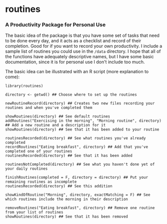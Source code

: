 # routines
### A Productivity Package for Personal Use

The basic idea of the package is that you have some set of tasks that need to be done every day, and it acts as a checklist and record of their completion.  Good for if you want to record your own productivity.  I include a sample list of routines you could use in the `/data` directory.  I hope that all of the functions have adequately descriptive names, but I have some basic documentation, since it is for personal use I don't include too much.

The basic idea can be illustrated with an R script (more explanation to come):

```
library(routines)

directory <- getwd() ## Choose where to set up the routines
 
newRoutineRecord(directory) ## Creates two new files recording your routines and when you've completed them

showRoutines(directory) ## See default routines
addRoutines("Exercising in the morning", "Morning routine", directory) ## Add a new routine and a description for it
showRoutines(directory) ## See that it has been added to your routine

routinesRecorded(directory) ## See what routines you've already completed
recordRoutines("Eating breakfast", directory) ## Add that you've completed one of your routines
routinesRecorded(directory) ## See that it has been added

routinesNotCompleted(directory) ## See what you haven't done yet of your daily routines

finishRoutines(completed = F, directory = directory) ## Put your remaining routines as incomplete
routinesRecorded(directory) ## See this addition

showKindOfRoutine("Morning", directory, exactMatching = F) ## See which routines include the morning in their description

removeRoutines("Eating breakfast", directory) ## Remove one routine from your list of routines
showRoutines(directory) ## See that it has been removed
```
